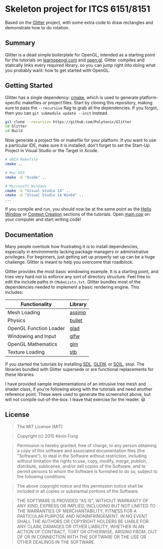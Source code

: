 # Skeleton project for ITCS 6151/8151

Based on the [Glitter](http://polytonic.github.io/Glitter/) project, with some extra code to draw
rectangles and demonstrate how to do rotation.


## Summary
Glitter is a dead simple boilerplate for OpenGL, intended as a starting point for the tutorials on [learnopengl.com](http://www.learnopengl.com) and [open.gl](https://open.gl). Glitter compiles and statically links every required library, so you can jump right into doing what you probably want: how to get started with OpenGL.

## Getting Started
Glitter has a single dependency: [cmake](http://www.cmake.org/download/), which is used to generate platform-specific makefiles or project files. Start by cloning this repository, making sure to pass the `--recursive` flag to grab all the dependencies. If you forgot, then you can `git submodule update --init` instead.

```bash
git clone --recursive https://github.com/Polytonic/Glitter
cd Glitter
cd Build
```

Now generate a project file or makefile for your platform. If you want to use a particular IDE, make sure it is installed; don't forget to set the Start-Up Project in Visual Studio or the Target in Xcode.

```bash
# UNIX Makefile
cmake ..

# Mac OSX
cmake -G "Xcode" ..

# Microsoft Windows
cmake -G "Visual Studio 14" ..
cmake -G "Visual Studio 14 Win64" ..
...
```

If you compile and run, you should now be at the same point as the [Hello Window](http://www.learnopengl.com/#!Getting-started/Hello-Window) or [Context Creation](https://open.gl/context) sections of the tutorials. Open [main.cpp](https://github.com/Polytonic/Glitter/blob/master/Glitter/Sources/main.cpp) on your computer and start writing code!

## Documentation
Many people overlook how frustrating it is to install dependencies, especially in environments lacking package managers or administrative privileges. For beginners, just getting set up properly set up can be a huge challenge. Glitter is meant to help you overcome that roadblock.

Glitter provides the most basic windowing example. It is a starting point, and tries very hard not to enforce any sort of directory structure. Feel free to edit the include paths in `CMakeLists.txt`. Glitter bundles most of the dependencies needed to implement a basic rendering engine. This includes:

Functionality           | Library
----------------------- | ------------------------------------------
Mesh Loading            | [assimp](https://github.com/assimp/assimp)
Physics                 | [bullet](https://github.com/bulletphysics/bullet3)
OpenGL Function Loader  | [glad](https://github.com/Dav1dde/glad)
Windowing and Input     | [glfw](https://github.com/glfw/glfw)
OpenGL Mathematics      | [glm](https://github.com/g-truc/glm)
Texture Loading         | [stb](https://github.com/nothings/stb)

If you started the tutorials by installing [SDL](https://www.libsdl.org/), [GLEW](https://github.com/nigels-com/glew), or [SOIL](http://www.lonesock.net/soil.html), *stop*. The libraries bundled with Glitter supersede or are functional replacements for these libraries.

I have provided sample implementations of an intrusive tree mesh and shader class, if you're following along with the tutorials and need another reference point. These were used to generate the screenshot above, but will not compile out-of-the-box. I leave that exercise for the reader. :smiley:

## License
>The MIT License (MIT)

>Copyright (c) 2015 Kevin Fung

>Permission is hereby granted, free of charge, to any person obtaining a copy of this software and associated documentation files (the "Software"), to deal in the Software without restriction, including without limitation the rights to use, copy, modify, merge, publish, distribute, sublicense, and/or sell copies of the Software, and to permit persons to whom the Software is furnished to do so, subject to the following conditions:

>The above copyright notice and this permission notice shall be included in all copies or substantial portions of the Software.

>THE SOFTWARE IS PROVIDED "AS IS", WITHOUT WARRANTY OF ANY KIND, EXPRESS OR IMPLIED, INCLUDING BUT NOT LIMITED TO THE WARRANTIES OF MERCHANTABILITY, FITNESS FOR A PARTICULAR PURPOSE AND NONINFRINGEMENT. IN NO EVENT SHALL THE AUTHORS OR COPYRIGHT HOLDERS BE LIABLE FOR ANY CLAIM, DAMAGES OR OTHER LIABILITY, WHETHER IN AN ACTION OF CONTRACT, TORT OR OTHERWISE, ARISING FROM, OUT OF OR IN CONNECTION WITH THE SOFTWARE OR THE USE OR OTHER DEALINGS IN THE SOFTWARE.
